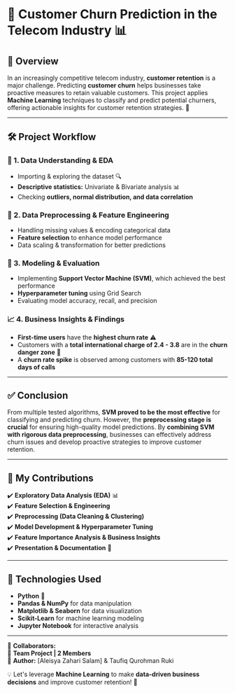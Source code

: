 # 📡 Customer Churn Prediction in the Telecom Industry 📊

## 📌 Overview  
In an increasingly competitive telecom industry, **customer retention** is a major challenge. Predicting **customer churn** helps businesses take proactive measures to retain valuable customers. This project applies **Machine Learning** techniques to classify and predict potential churners, offering actionable insights for customer retention strategies. 🚀

---

## 🛠 Project Workflow  
### 📂 1. Data Understanding & EDA  
   - Importing & exploring the dataset 🔍  
   - **Descriptive statistics:** Univariate & Bivariate analysis 📊  
   - Checking **outliers, normal distribution, and data correlation**  

### 🔧 2. Data Preprocessing & Feature Engineering  
   - Handling missing values & encoding categorical data  
   - **Feature selection** to enhance model performance  
   - Data scaling & transformation for better predictions  

### 🤖 3. Modeling & Evaluation  
   - Implementing **Support Vector Machine (SVM)**, which achieved the best performance  
   - **Hyperparameter tuning** using Grid Search  
   - Evaluating model accuracy, recall, and precision  

### 📈 4. Business Insights & Findings  
   - **First-time users** have the **highest churn rate** ⚠️  
   - Customers with a **total international charge of 2.4 - 3.8** are in the **churn danger zone** 🚨  
   - A **churn rate spike** is observed among customers with **85-120 total days of calls**  

---

## ✅ Conclusion  
From multiple tested algorithms, **SVM proved to be the most effective** for classifying and predicting churn. However, the **preprocessing stage is crucial** for ensuring high-quality model predictions. By **combining SVM with rigorous data preprocessing**, businesses can effectively address churn issues and develop proactive strategies to improve customer retention.

---

## 🎯 My Contributions  
✔️ **Exploratory Data Analysis (EDA)** 📊  
✔️ **Feature Selection & Engineering**  
✔️ **Preprocessing (Data Cleaning & Clustering)**  
✔️ **Model Development & Hyperparameter Tuning**  
✔️ **Feature Importance Analysis & Business Insights**  
✔️ **Presentation & Documentation** 📝  

---

## 🚀 Technologies Used  
- **Python** 🐍  
- **Pandas & NumPy** for data manipulation  
- **Matplotlib & Seaborn** for data visualization  
- **Scikit-Learn** for machine learning modeling  
- **Jupyter Notebook** for interactive analysis  

---

🔗 **Collaborators:**  
👥 **Team Project | 2 Members**  
📌 **Author:** [Aleisya Zahari Salam] & Taufiq Qurohman Ruki  
<!-- 📅 **Project Date:** [Insert Date] -->


💡 Let's leverage **Machine Learning** to make **data-driven business decisions** and improve customer retention! 🚀
